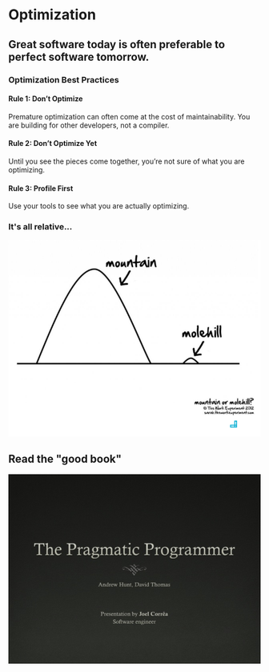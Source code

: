# Optimization

## Great software today is often preferable to perfect software tomorrow.

### Optimization Best Practices

#### Rule 1:  Don’t Optimize
Premature optimization can often come at the cost of maintainability.  You are building for other developers, not a compiler.

#### Rule 2:  Don’t Optimize Yet
Until you see the pieces come together, you’re not sure of what you are optimizing.

#### Rule 3:  Profile First
Use your tools to see what you are actually optimizing.

### It's all relative...
![Mountain or Molehill](images/mountain-molehill.png "Mountain or Molehill")

## Read the "good book"
![The Pragmatic Programmer](images/pragmatic-programmer.png "The Pragmatic Programmer")
